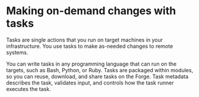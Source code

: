# Making on-demand changes with tasks

Tasks are single actions that you run on target machines in your infrastructure. You use tasks to make as-needed changes to remote systems.

You can write tasks in any programming language that can run on the targets, such as Bash, Python, or Ruby. Tasks are packaged within modules, so you can reuse, download, and share tasks on the Forge. Task metadata describes the task, validates input, and controls how the task runner executes the task.